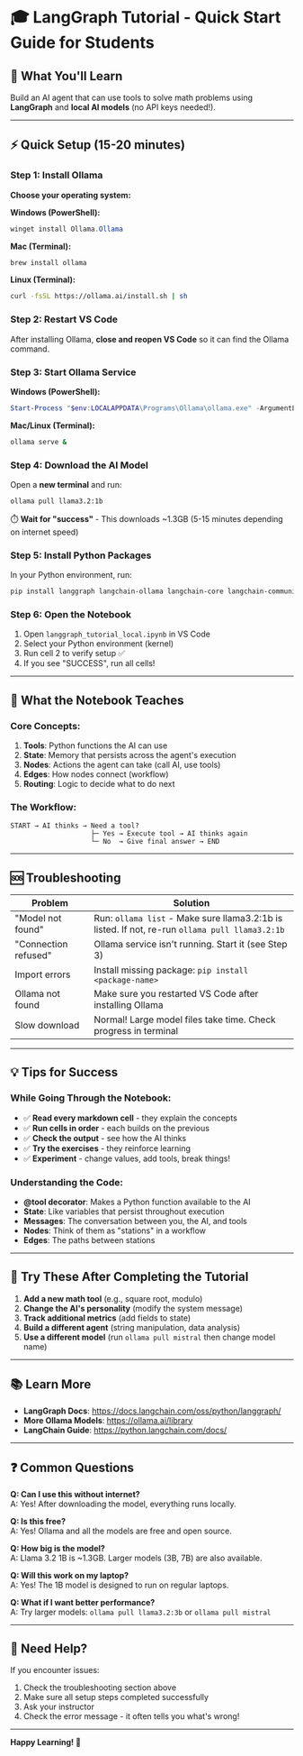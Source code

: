 # 🎓 LangGraph Tutorial - Quick Start Guide for Students

## 📖 What You'll Learn
Build an AI agent that can use tools to solve math problems using **LangGraph** and **local AI models** (no API keys needed!).

---

## ⚡ Quick Setup (15-20 minutes)

### Step 1: Install Ollama

**Choose your operating system:**

**Windows (PowerShell):**
```powershell
winget install Ollama.Ollama
```

**Mac (Terminal):**
```bash
brew install ollama
```

**Linux (Terminal):**
```bash
curl -fsSL https://ollama.ai/install.sh | sh
```

### Step 2: Restart VS Code
After installing Ollama, **close and reopen VS Code** so it can find the Ollama command.

### Step 3: Start Ollama Service

**Windows (PowerShell):**
```powershell
Start-Process "$env:LOCALAPPDATA\Programs\Ollama\ollama.exe" -ArgumentList "serve" -WindowStyle Hidden
```

**Mac/Linux (Terminal):**
```bash
ollama serve &
```

### Step 4: Download the AI Model

Open a **new terminal** and run:
```bash
ollama pull llama3.2:1b
```

⏱️ **Wait for "success"** - This downloads ~1.3GB (5-15 minutes depending on internet speed)

### Step 5: Install Python Packages

In your Python environment, run:
```bash
pip install langgraph langchain-ollama langchain-core langchain-community typing-extensions
```

### Step 6: Open the Notebook

1. Open `langgraph_tutorial_local.ipynb` in VS Code
2. Select your Python environment (kernel)
3. Run cell 2 to verify setup ✅
4. If you see "SUCCESS", run all cells!

---

## 🎯 What the Notebook Teaches

### Core Concepts:
1. **Tools**: Python functions the AI can use
2. **State**: Memory that persists across the agent's execution
3. **Nodes**: Actions the agent can take (call AI, use tools)
4. **Edges**: How nodes connect (workflow)
5. **Routing**: Logic to decide what to do next

### The Workflow:
```
START → AI thinks → Need a tool? 
                    ├─ Yes → Execute tool → AI thinks again
                    └─ No  → Give final answer → END
```

---

## 🆘 Troubleshooting

| Problem | Solution |
|---------|----------|
| "Model not found" | Run: `ollama list` - Make sure llama3.2:1b is listed. If not, re-run `ollama pull llama3.2:1b` |
| "Connection refused" | Ollama service isn't running. Start it (see Step 3) |
| Import errors | Install missing package: `pip install <package-name>` |
| Ollama not found | Make sure you restarted VS Code after installing Ollama |
| Slow download | Normal! Large model files take time. Check progress in terminal |

---

## 💡 Tips for Success

### While Going Through the Notebook:
- ✅ **Read every markdown cell** - they explain the concepts
- ✅ **Run cells in order** - each builds on the previous
- ✅ **Check the output** - see how the AI thinks
- ✅ **Try the exercises** - they reinforce learning
- ✅ **Experiment** - change values, add tools, break things!

### Understanding the Code:
- **@tool decorator**: Makes a Python function available to the AI
- **State**: Like variables that persist throughout execution
- **Messages**: The conversation between you, the AI, and tools
- **Nodes**: Think of them as "stations" in a workflow
- **Edges**: The paths between stations

---

## 🧪 Try These After Completing the Tutorial

1. **Add a new math tool** (e.g., square root, modulo)
2. **Change the AI's personality** (modify the system message)
3. **Track additional metrics** (add fields to state)
4. **Build a different agent** (string manipulation, data analysis)
5. **Use a different model** (run `ollama pull mistral` then change model name)

---

## 📚 Learn More

- **LangGraph Docs**: https://docs.langchain.com/oss/python/langgraph/
- **More Ollama Models**: https://ollama.ai/library
- **LangChain Guide**: https://python.langchain.com/docs/

---

## ❓ Common Questions

**Q: Can I use this without internet?**  
A: Yes! After downloading the model, everything runs locally.

**Q: Is this free?**  
A: Yes! Ollama and all the models are free and open source.

**Q: How big is the model?**  
A: Llama 3.2 1B is ~1.3GB. Larger models (3B, 7B) are also available.

**Q: Will this work on my laptop?**  
A: Yes! The 1B model is designed to run on regular laptops.

**Q: What if I want better performance?**  
A: Try larger models: `ollama pull llama3.2:3b` or `ollama pull mistral`

---

## 📧 Need Help?

If you encounter issues:
1. Check the troubleshooting section above
2. Make sure all setup steps completed successfully
3. Ask your instructor
4. Check the error message - it often tells you what's wrong!

---

**Happy Learning! 🚀**
